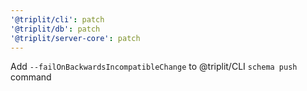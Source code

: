 ```yaml
---
'@triplit/cli': patch
'@triplit/db': patch
'@triplit/server-core': patch
---
```


Add `--failOnBackwardsIncompatibleChange` to @triplit/CLI `schema push` command
